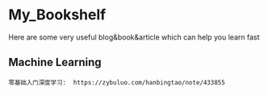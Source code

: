 # My_Bookshelf
 Here are some very useful blog&book&article which can help you learn fast

## Machine Learning 
	零基础入门深度学习:	https://zybuluo.com/hanbingtao/note/433855 

